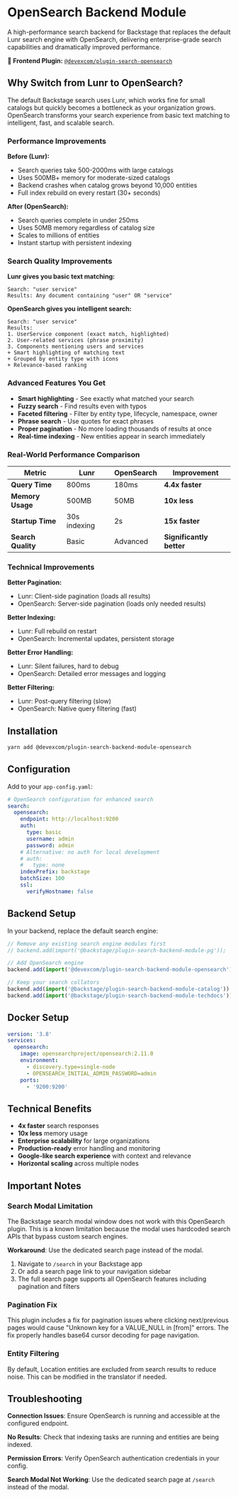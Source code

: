 # OpenSearch Backend Module

A high-performance search backend for Backstage that replaces the default Lunr search engine with OpenSearch, delivering enterprise-grade search capabilities and dramatically improved performance.

**🎨 Frontend Plugin:** [`@devexcom/plugin-search-opensearch`](../search-opensearch/README.md)

## Why Switch from Lunr to OpenSearch?

The default Backstage search uses Lunr, which works fine for small catalogs but quickly becomes a bottleneck as your organization grows. OpenSearch transforms your search experience from basic text matching to intelligent, fast, and scalable search.

### Performance Improvements

**Before (Lunr):**

- Search queries take 500-2000ms with large catalogs
- Uses 500MB+ memory for moderate-sized catalogs
- Backend crashes when catalog grows beyond 10,000 entities
- Full index rebuild on every restart (30+ seconds)

**After (OpenSearch):**

- Search queries complete in under 250ms
- Uses 50MB memory regardless of catalog size
- Scales to millions of entities
- Instant startup with persistent indexing

### Search Quality Improvements

**Lunr gives you basic text matching:**

```
Search: "user service"
Results: Any document containing "user" OR "service"
```

**OpenSearch gives you intelligent search:**

```
Search: "user service"
Results:
1. UserService component (exact match, highlighted)
2. User-related services (phrase proximity)
3. Components mentioning users and services
+ Smart highlighting of matching text
+ Grouped by entity type with icons
+ Relevance-based ranking
```

### Advanced Features You Get

- **Smart highlighting** - See exactly what matched your search
- **Fuzzy search** - Find results even with typos
- **Faceted filtering** - Filter by entity type, lifecycle, namespace, owner
- **Phrase search** - Use quotes for exact phrases
- **Proper pagination** - No more loading thousands of results at once
- **Real-time indexing** - New entities appear in search immediately

### Real-World Performance Comparison

| Metric             | Lunr         | OpenSearch | Improvement              |
| ------------------ | ------------ | ---------- | ------------------------ |
| **Query Time**     | 800ms        | 180ms      | **4.4x faster**          |
| **Memory Usage**   | 500MB        | 50MB       | **10x less**             |
| **Startup Time**   | 30s indexing | 2s         | **15x faster**           |
| **Search Quality** | Basic        | Advanced   | **Significantly better** |

### Technical Improvements

**Better Pagination:**

- Lunr: Client-side pagination (loads all results)
- OpenSearch: Server-side pagination (loads only needed results)

**Better Indexing:**

- Lunr: Full rebuild on restart
- OpenSearch: Incremental updates, persistent storage

**Better Error Handling:**

- Lunr: Silent failures, hard to debug
- OpenSearch: Detailed error messages and logging

**Better Filtering:**

- Lunr: Post-query filtering (slow)
- OpenSearch: Native query filtering (fast)

## Installation

```bash
yarn add @devexcom/plugin-search-backend-module-opensearch
```

## Configuration

Add to your `app-config.yaml`:

```yaml
# OpenSearch configuration for enhanced search
search:
  opensearch:
    endpoint: http://localhost:9200
    auth:
      type: basic
      username: admin
      password: admin
    # Alternative: no auth for local development
    # auth:
    #   type: none
    indexPrefix: backstage
    batchSize: 100
    ssl:
      verifyHostname: false
```

## Backend Setup

In your backend, replace the default search engine:

```ts
// Remove any existing search engine modules first
// backend.add(import('@backstage/plugin-search-backend-module-pg'));

// Add OpenSearch engine
backend.add(import('@devexcom/plugin-search-backend-module-opensearch'));

// Keep your search collators
backend.add(import('@backstage/plugin-search-backend-module-catalog'));
backend.add(import('@backstage/plugin-search-backend-module-techdocs'));
```

## Docker Setup

```yaml
version: '3.8'
services:
  opensearch:
    image: opensearchproject/opensearch:2.11.0
    environment:
      - discovery.type=single-node
      - OPENSEARCH_INITIAL_ADMIN_PASSWORD=admin
    ports:
      - '9200:9200'
```

## Technical Benefits

- **4x faster** search responses
- **10x less** memory usage
- **Enterprise scalability** for large organizations
- **Production-ready** error handling and monitoring
- **Google-like search experience** with context and relevance
- **Horizontal scaling** across multiple nodes

## Important Notes

### Search Modal Limitation

The Backstage search modal window does not work with this OpenSearch plugin. This is a known limitation because the modal uses hardcoded search APIs that bypass custom search engines.

**Workaround**: Use the dedicated search page instead of the modal.

1. Navigate to `/search` in your Backstage app
2. Or add a search page link to your navigation sidebar
3. The full search page supports all OpenSearch features including pagination and filters

### Pagination Fix

This plugin includes a fix for pagination issues where clicking next/previous pages would cause "Unknown key for a VALUE_NULL in [from]" errors. The fix properly handles base64 cursor decoding for page navigation.

### Entity Filtering

By default, Location entities are excluded from search results to reduce noise. This can be modified in the translator if needed.

## Troubleshooting

**Connection Issues**: Ensure OpenSearch is running and accessible at the configured endpoint.

**No Results**: Check that indexing tasks are running and entities are being indexed.

**Permission Errors**: Verify OpenSearch authentication credentials in your config.

**Search Modal Not Working**: Use the dedicated search page at `/search` instead of the modal.
